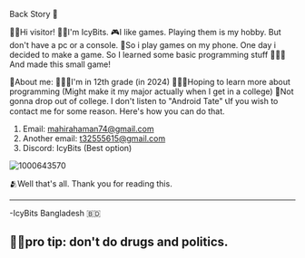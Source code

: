 Back Story 📖 

👋🏻Hi visitor!
🧑🏻I'm IcyBits.
🎮I like games. Playing them is my hobby. But don't have a pc or a console.
📱So i play games on my phone. One day i decided to make a game. So I learned some basic programming stuff
🧑🏻‍💻And made this small game!

🤧About me:
🧑🏻‍🎓I'm in 12th grade (in 2024)
🧑🏻‍💻Hoping to learn more about programming
(Might make it my major actually when I get in a college)
🏫Not gonna drop out of college. I don't listen to "Android Tate"
📞If you wish to contact me for some reason. Here's how you can do that.

1. Email: mahirahaman74@gmail.com
2. Another email: t32555615@gmail.com
3. Discord: IcyBits (Best option)

![1000643570](https://github.com/IcyyBits/IcyyBits.github.io/assets/170248936/7b36fecb-4fe5-457a-a7f7-9d61cdef8c02)

🫂Well that's all. Thank you for reading this.


------------------------
-IcyBits
Bangladesh 🇧🇩

😵‍💫pro tip: don't do drugs and politics.
------------------------
